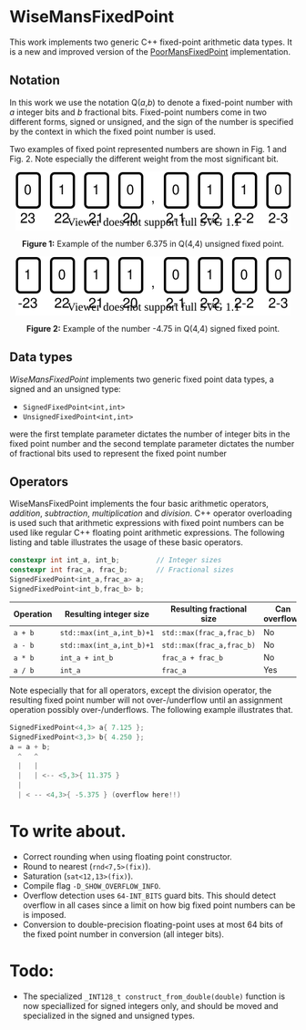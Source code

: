 # WiseMansFixedPoint
This work implements two generic C++ fixed-point arithmetic data types. It is a new and improved version of the [PoorMansFixedPoint](https://github.com/miklhh/PoorMansFixedPoint) implementation.

## Notation
In this work we use the notation Q(*a*,*b*) to denote a fixed-point number with *a* integer bits and *b* fractional bits. Fixed-point numbers come in two different forms, signed or unsigned, and the sign of the number is specified by the context in which the fixed point number is used.

Two examples of fixed point represented numbers are shown in Fig. 1 and Fig. 2. Note especially the different weight from the most significant bit.

<div align="center"><img src="resources/unsigned_fixed_point_example.svg" align="center" alt="Unsigned fixed-point number example"></div>
<div align="center"><p><strong>Figure 1:</strong> Example of the number 6.375 in Q(4,4) unsigned fixed point.</p></div>

<div align="center"><img src="resources/signed_fixed_point_example.svg" align="center" alt="Signed fixed-point number example"></div>
<div align="center"><p><strong>Figure 2:</strong> Example of the number -4.75 in Q(4,4) signed fixed point.</p></div>

## Data types
*WiseMansFixedPoint* implements two generic fixed point data types, a signed and an unsigned type:
 * `SignedFixedPoint<int,int>`
 * `UnsignedFixedPoint<int,int>`

were the first template parameter dictates the number of integer bits in the fixed point number and the second template parameter dictates the number of fractional bits used to represent the fixed point number

## Operators
WiseMansFixedPoint implements the four basic arithmetic operators, *addition*, *subtraction*, *multiplication* and *division*. C++ operator overloading is used such that arithmetic expressions with fixed point numbers can be used like regular C++ floating point arithmetic expressions. The following listing and table illustrates the usage of these basic operators.

```C++
constexpr int int_a, int_b;         // Integer sizes
constexpr int frac_a, frac_b;       // Fractional sizes
SignedFixedPoint<int_a,frac_a> a;
SignedFixedPoint<int_b,frac_b> b;
```
| Operation | Resulting integer size    | Resulting fractional size | Can overflow? |
|-----------|---------------------------|---------------------------|---------------|
| `a + b`   | `std::max(int_a,int_b)+1` | `std::max(frac_a,frac_b)` | No            |
| `a - b`   | `std::max(int_a,int_b)+1` | `std::max(frac_a,frac_b)` | No            |
| `a * b`   | `int_a + int_b`           | `frac_a + frac_b`         | No            |
| `a / b`   | `int_a`                   | `frac_a`                  | Yes           |

Note especially that for all operators, except the division operator, the resulting fixed point number will not over-/underflow until an assignment operation possibly over-/underflows. The following example illustrates that.

```C++
SignedFixedPoint<4,3> a{ 7.125 };
SignedFixedPoint<3,3> b{ 4.250 };
a = a + b;
  ^   ^
  |   |
  |   | <-- <5,3>{ 11.375 }
  |
  | < -- <4,3>{ -5.375 } (overflow here!!)
```

# To write about.
 * Correct rounding when using floating point constructor.
 * Round to nearest (`rnd<7,5>(fix)`).
 * Saturation (`sat<12,13>(fix)`).
 * Compile flag `-D_SHOW_OVERFLOW_INFO`.
 * Overflow detection uses `64-INT_BITS` guard bits. This should detect overflow in all cases since a limit on how big fixed point numbers can be is imposed.
 * Conversion to double-precision floating-point uses at most 64 bits of the fixed point number in conversion (all integer bits).

# Todo:
 * The specialized `_INT128_t construct_from_double(double)` function is now speciallized for signed integers only, and should be moved and specialized in the signed and unsigned types.

